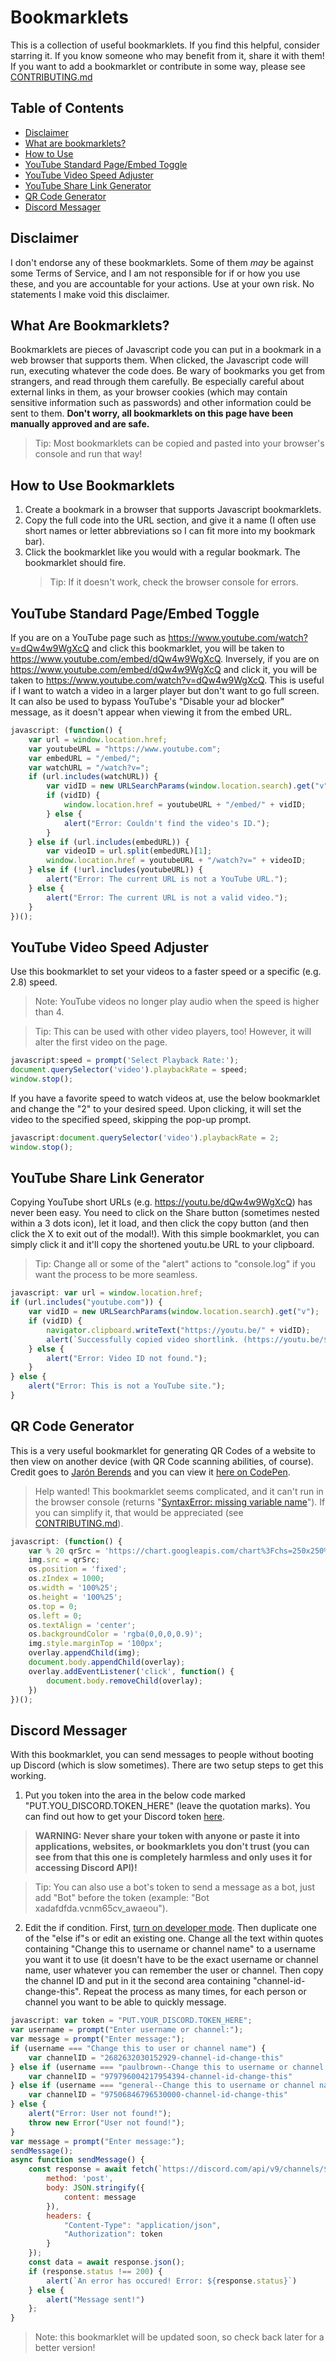 # Bookmarklets
This is a collection of useful bookmarklets. If you find this helpful, consider starring it. If you know someone who may benefit from it, share it with them! If you want to add a bookmarklet or contribute in some way, please see [CONTRIBUTING.md](CONTRIBUTING.md)
## Table of Contents
  - [Disclaimer](#disclaimer)
  - [What are bookmarklets?](#what-are-bookmarklets)
  - [How to Use](#how-to-use-bookmarklets)
  - [YouTube Standard Page/Embed Toggle](#youtube-standard-pageembed-toggle)
  - [YouTube Video Speed Adjuster](#youtube-video-speed-adjuster)
  - [YouTube Share Link Generator](#youtube-share-link-generator)
  - [QR Code Generator](#qr-code-generator)
  - [Discord Messager](#discord-messager)
## Disclaimer
I don't endorse any of these bookmarklets. Some of them *may* be against some Terms of Service, and I am not responsible for if or how you use these, and you are accountable for your actions. Use at your own risk. No statements I make void this disclaimer.
## What Are Bookmarklets?
Bookmarklets are pieces of Javascript code you can put in a bookmark in a web browser that supports them. When clicked, the Javascript code will run, executing whatever the code does. Be wary of bookmarks you get from strangers, and read through them carefully. Be especially careful about external links in them, as your browser cookies (which may contain sensitive information such as passwords) and other information could be sent to them. **Don't worry, all bookmarklets on this page have been manually approved and are safe.**
> Tip: Most bookmarklets can be copied and pasted into your browser's console and run that way!
## How to Use Bookmarklets
1. Create a bookmark in a browser that supports Javascript bookmarklets.
2. Copy the full code into the URL section, and give it a name (I often use short names or letter abbreviations so I can fit more into my bookmark bar).
3. Click the bookmarklet like you would with a regular bookmark. The bookmarklet should fire.
   > Tip: If it doesn't work, check the browser console for errors.
## YouTube Standard Page/Embed Toggle
If you are on a YouTube page such as https://www.youtube.com/watch?v=dQw4w9WgXcQ and click this bookmarklet, you will be taken to https://www.youtube.com/embed/dQw4w9WgXcQ. Inversely, if you are on https://www.youtube.com/embed/dQw4w9WgXcQ and click it, you will be taken to https://www.youtube.com/watch?v=dQw4w9WgXcQ. This is useful if I want to watch a video in a larger player but don't want to go full screen. It can also be used to bypass YouTube's "Disable your ad blocker" message, as it doesn't appear when viewing it from the embed URL.
```javascript
javascript: (function() {
	var url = window.location.href;
	var youtubeURL = "https://www.youtube.com";
	var embedURL = "/embed/";
	var watchURL = "/watch?v=";
	if (url.includes(watchURL)) {
		var vidID = new URLSearchParams(window.location.search).get("v");
		if (vidID) {
			window.location.href = youtubeURL + "/embed/" + vidID;
		} else {
			alert("Error: Couldn't find the video's ID.");
		}
	} else if (url.includes(embedURL)) {
		var videoID = url.split(embedURL)[1];
		window.location.href = youtubeURL + "/watch?v=" + videoID;
	} else if (!url.includes(youtubeURL)) {
		alert("Error: The current URL is not a YouTube URL.");
	} else {
		alert("Error: The current URL is not a valid video.");
	}
})();
```
## YouTube Video Speed Adjuster
Use this bookmarklet to set your videos to a faster speed or a specific (e.g. 2.8) speed.
> Note: YouTube videos no longer play audio when the speed is higher than 4.

> Tip: This can be used with other video players, too! However, it will alter the first video on the page.
```javascript
javascript:speed = prompt('Select Playback Rate:');
document.querySelector('video').playbackRate = speed;
window.stop();
```
If you have a favorite speed to watch videos at, use the below bookmarklet and change the "2" to your desired speed. Upon clicking, it will set the video to the specified speed, skipping the pop-up prompt.
```javascript
javascript:document.querySelector('video').playbackRate = 2;
window.stop();
```
## YouTube Share Link Generator
Copying YouTube short URLs (e.g. https://youtu.be/dQw4w9WgXcQ) has never been easy. You need to click on the Share button (sometimes nested within a 3 dots icon), let it load, and then click the copy button (and then click the X to exit out of the modal!). With this simple bookmarklet, you can simply click it and it'll copy the shortened youtu.be URL to your clipboard. 
> Tip: Change all or some of the "alert" actions to "console.log" if you want the process to be more seamless.
```javascript
javascript: var url = window.location.href;
if (url.includes("youtube.com")) {
	var vidID = new URLSearchParams(window.location.search).get("v");
	if (vidID) {
		navigator.clipboard.writeText("https://youtu.be/" + vidID);
		alert(`Successfully copied video shortlink. (https://youtu.be/${vidID})`);
	} else {
		alert("Error: Video ID not found.");
	}
} else {
	alert("Error: This is not a YouTube site.");
}
```
## QR Code Generator
This is a very useful bookmarklet for generating QR Codes of a website to then view on another device (with QR Code scanning abilities, of course). Credit goes to [Jarón Berends](https://codepen.io/jaronbarends) and you can view it [here on CodePen](https://codepen.io/jaronbarends/pen/nMpOZp).
> Help wanted! This bookmarklet seems complicated, and it can't run in the browser console (returns "[SyntaxError: missing variable name](https://developer.mozilla.org/en-US/docs/Web/JavaScript/Reference/Errors/No_variable_name)"). If you can simplify it, that would be appreciated (see [CONTRIBUTING.md](CONTRIBUTING.md)).
```javascript
javascript: (function() {
	var % 20 qrSrc = 'https://chart.googleapis.com/chart%3Fchs=250x250%26cht=qr%26chl=' + encodeURIComponent(document.location.href), overlay = document.createElement('div'), os = overlay.style, img = document.createElement('img');
	img.src = qrSrc;
	os.position = 'fixed';
	os.zIndex = 1000;
	os.width = '100%25';
	os.height = '100%25';
	os.top = 0;
	os.left = 0;
	os.textAlign = 'center';
	os.backgroundColor = 'rgba(0,0,0,0.9)';
	img.style.marginTop = '100px';
	overlay.appendChild(img);
	document.body.appendChild(overlay);
	overlay.addEventListener('click', function() {
		document.body.removeChild(overlay);
	})
})();
```
## Discord Messager
With this bookmarklet, you can send messages to people without booting up Discord (which is slow sometimes). There are two setup steps to get this working.
1. Put you token into the area in the below code marked "PUT.YOU_DISCORD.TOKEN_HERE" (leave the quotation marks). You can find out how to get your Discord token [here](https://www.androidauthority.com/get-discord-token-3149920/).
> **WARNING: Never share your token with anyone or paste it into applications, websites, or bookmarklets you don't trust (you can see from that this one is completely harmless and only uses it for accessing Discord API)!**

> Tip: You can also use a bot's token to send a message as a bot, just add "Bot" before the token (example: "Bot xadafdfda.vcnm65cv_awaeou").
2. Edit the if condition. First, [turn on developer mode](https://www.partitionwizard.com/partitionmagic/discord-developer-mode.html). Then duplicate one of the "else if"s or edit an existing one. Change all the text within quotes containing "Change this to username or channel name" to a username you want it to use (it doesn't have to be the exact username or channel name, user whatever you can remember the user or channel. Then copy the channel ID and put in it the second area containing "channel-id-change-this". Repeat the process as many times, for each person or channel you want to be able to quickly message.
```javascript
javascript: var token = "PUT.YOUR_DISCORD.TOKEN_HERE";
var username = prompt("Enter username or channel:");
var message = prompt("Enter message:");
if (username === "Change this to user or channel name") {
	var channelID = "2682632030152929-channel-id-change-this"
} else if (username === "paulbrown--Change this to username or channel name") {
	var channelID = "979796004217954394-channel-id-change-this"
} else if (username === "general--Change this to username or channel name") {
	var channelID = "97506846796530000-channel-id-change-this"
} else {
	alert("Error: User not found!");
	throw new Error("User not found!");
}
var message = prompt("Enter message:");
sendMessage();
async function sendMessage() {
	const response = await fetch(`https://discord.com/api/v9/channels/${channelID}/messages`, {
		method: 'post',
		body: JSON.stringify({
			content: message
		}),
		headers: {
			"Content-Type": "application/json",
			"Authorization": token
		}
	});
	const data = await response.json();
	if (response.status !== 200) {
		alert(`An error has occured! Error: ${response.status}`)
	} else {
		alert("Message sent!")
	};
}
```
> Note: this bookmarklet will be updated soon, so check back later for a better version!
